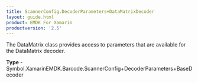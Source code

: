 ```yaml
---
title: ScannerConfig.DecoderParameters+DataMatrixDecoder
layout: guide.html
product: EMDK For Xamarin 
productversion: '2.5' 
---
```

The DataMatrix class provides access to parameters that are available for the DataMatrix decoder.

**Type** - Symbol.XamarinEMDK.Barcode.ScannerConfig+DecoderParameters+BaseDecoder

